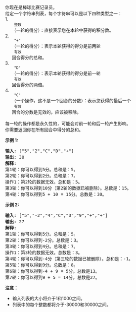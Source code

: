 <html>
 <body>
  <p>
   你现在是棒球比赛记录员。
   <br/>
   给定一个字符串列表，每个字符串可以是以下四种类型之一：
   <br/>
   1.
   <code>
    整数
   </code>
   （一轮的得分）：直接表示您在本轮中获得的积分数。
   <br/>
   2.
   <code>
    "+"
   </code>
   （一轮的得分）：表示本轮获得的得分是前两轮
   <code>
    有效
   </code>
   回合得分的总和。
   <br/>
   3.
   <code>
    "D"
   </code>
   （一轮的得分）：表示本轮获得的得分是前一轮
   <code>
    有效
   </code>
   回合得分的两倍。
   <br/>
   4.
   <code>
    "C"
   </code>
   （一个操作，这不是一个回合的分数）：表示您获得的最后一个
   <code>
    有效
   </code>
   回合的分数是无效的，应该被移除。
   <br/>
   <br/>
   每一轮的操作都是永久性的，可能会对前一轮和后一轮产生影响。
   <br/>
   你需要返回你在所有回合中得分的总和。
  </p>
  <p>
   <strong>
    示例 1:
   </strong>
  </p>
  <pre><strong>输入:</strong> ["5","2","C","D","+"]
<strong>输出:</strong> 30
<strong>解释:</strong> 
第1轮：你可以得到5分。总和是：5。
第2轮：你可以得到2分。总和是：7。
操作1：第2轮的数据无效。总和是：5。
第3轮：你可以得到10分（第2轮的数据已被删除）。总数是：15。
第4轮：你可以得到5 + 10 = 15分。总数是：30。
</pre>
  <p>
   <strong>
    示例 2:
   </strong>
  </p>
  <pre><strong>输入:</strong> ["5","-2","4","C","D","9","+","+"]
<strong>输出:</strong> 27
<strong>解释:</strong> 
第1轮：你可以得到5分。总和是：5。
第2轮：你可以得到-2分。总数是：3。
第3轮：你可以得到4分。总和是：7。
操作1：第3轮的数据无效。总数是：3。
第4轮：你可以得到-4分（第三轮的数据已被删除）。总和是：-1。
第5轮：你可以得到9分。总数是：8。
第6轮：你可以得到-4 + 9 = 5分。总数是13。
第7轮：你可以得到9 + 5 = 14分。总数是27。
</pre>
  <p>
   <strong>
    注意：
   </strong>
  </p>
  <ul>
   <li>
    输入列表的大小将介于1和1000之间。
   </li>
   <li>
    列表中的每个整数都将介于-30000和30000之间。
   </li>
  </ul>
 </body>
</html>